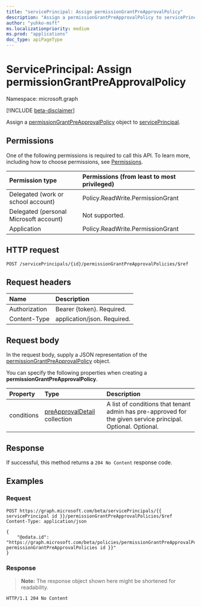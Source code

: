 ```yaml
---
title: "servicePrincipal: Assign permissionGrantPreApprovalPolicy"
description: "Assign a permissionGrantPreApprovalPolicy to servicePrincipal."
author: "yuhko-msft"
ms.localizationpriority: medium
ms.prod: "applications"
doc_type: apiPageType
---
```


# ServicePrincipal: Assign permissionGrantPreApprovalPolicy
Namespace: microsoft.graph

[!INCLUDE [beta-disclaimer](../../includes/beta-disclaimer.md)]

Assign a [permissionGrantPreApprovalPolicy](../resources/permissiongrantpreapprovalpolicy.md) object to [servicePrincipal](../resources/serviceprincipal.md).

## Permissions
One of the following permissions is required to call this API. To learn more, including how to choose permissions, see [Permissions](/graph/permissions-reference).

|Permission type|Permissions (from least to most privileged)|
|:---|:---|
|Delegated (work or school account)|Policy.ReadWrite.PermissionGrant|
|Delegated (personal Microsoft account)|Not supported.|
|Application|Policy.ReadWrite.PermissionGrant|

## HTTP request

<!-- {
  "blockType": "ignored"
}
-->
``` http
POST /servicePrincipals/{id}/permissionGrantPreApprovalPolicies/$ref
```

## Request headers
|Name|Description|
|:---|:---|
|Authorization|Bearer {token}. Required.|
|Content-Type|application/json. Required.|

## Request body
In the request body, supply a JSON representation of the [permissionGrantPreApprovalPolicy](../resources/permissiongrantpreapprovalpolicy.md) object.

You can specify the following properties when creating a **permissionGrantPreApprovalPolicy**.

|Property|Type|Description|
|:---|:---|:---|
|conditions|[preApprovalDetail](../resources/preapprovaldetail.md) collection|A list of conditions that tenant admin has pre-approved for the given service principal. Optional. Optional.|



## Response

If successful, this method returns a `204 No Content` response code.

## Examples

### Request
<!-- {
  "blockType": "request",
  "name": "create_permissiongrantpreapprovalpolicy_from_"
}
-->
``` http
POST https://graph.microsoft.com/beta/servicePrincipals/{{ servicePrincipal id }}/permissionGrantPreApprovalPolicies/$ref
Content-Type: application/json

{
    "@odata.id": "https://graph.microsoft.com/beta/policies/permissionGrantPreApprovalPolicies/{{ permissionGrantPreApprovalPolicies id }}"
}
```


### Response
>**Note:** The response object shown here might be shortened for readability.
<!-- {
  "blockType": "response"
} -->
``` http
HTTP/1.1 204 No Content
```

